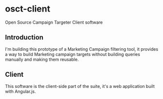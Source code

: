 osct-client
===========

Open Source Campaign Targeter Client software

Introduction
------------

I'm building this prototype of a Marketing Campaign filtering tool, it provides a way to build Marketing campaign targets without building queries manually and making them reusable.

Client
------
This software is the client-side part of the suite, it's a web application built with Angular.js.